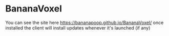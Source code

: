 # BananaVoxel
You can see the site here https://bananapoop.github.io/BananaVoxel/ once installed the client will install updates whenever it's launched (if any)
